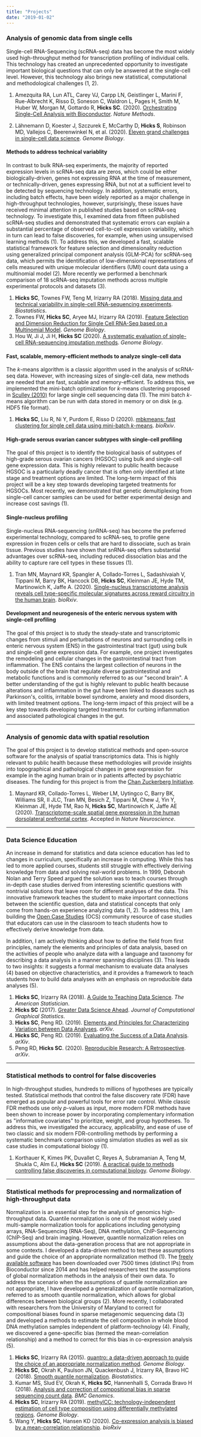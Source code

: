 ```yaml
---
title: "Projects"
date: "2019-01-02"
---
```



### Analysis of genomic data from single cells

Single-cell RNA-Sequencing (scRNA-seq) data has become the most widely used high-throughput method for transcription profiling of individual cells. This technology has created an unprecedented opportunity to investigate important biological questions that can only be answered at the single-cell level. However, this technology also brings new statistical, computational and methodological challenges (1, 2). 

1. Amezquita RA, Lun ATL, Carey VJ, Carpp LN, Geistlinger L, Marini F, Rue-Albrecht K, Risso D, Soneson C, Waldron L, Pages H, Smith M, Huber W, Morgan M, Gottardo R, **Hicks SC**. (2020). [Orchestrating Single-Cell Analysis with Bioconductor](https://doi.org/10.1038/s41592-019-0654-x). _Nature Methods_.

2. Lähnemann D, Koester J, Szczurek E, McCarthy D, **Hicks S**, Robinson MD, Vallejos C, Beerenwinkel N, et al. (2020). [Eleven grand challenges in single-cell data science](https://doi.org/10.1186/s13059-020-1926-6). _Genome Biology_. 


#### Methods to address technical variablity

In contrast to bulk RNA-seq experiments, the majority of reported expression levels in scRNA-seq data are zeros, which could be either biologically-driven, genes not expressing RNA at the time of measurement, or technically-driven, genes expressing RNA, but not at a sufficient level to be detected by sequencing technology. In addition, systematic errors, including batch effects, have been widely reported as a major challenge in high-throughput technologies, however, surprisingly, these issues have received minimal attention in published studies based on scRNA-seq technology. To investigate this, I examined data from fifteen published scRNA-seq studies and demonstrated that systematic errors can explain a substantial percentage of observed cell-to-cell expression variability, which in turn can lead to false discoveries, for example, when using unsupervised learning methods (1). To address this, we developed a fast, scalable statistical framework for feature selection and dimensionality reduction using generalized principal component analysis (GLM-PCA) for scRNA-seq data, which permits the identification of low-dimensional representations of cells measured with unique molecular identifiers (UMI) count data using a multinomial model (2). More recently we performed a benchmark comparison of 18 scRNA-seq imputation methods across multiple experimental protocols and datasets (3). 

1.	**Hicks SC**, Townes FW, Teng M, Irizarry RA (2018). [Missing data and technical variability in single-cell RNA-sequencing experiments](https://academic.oup.com/biostatistics/article/19/4/562/4599254). _Biostatistics_. 
2.	Townes FW, **Hicks SC**, Aryee MJ, Irizarry RA (2019). [Feature Selection and Dimension Reduction for Single Cell RNA-Seq based on a Multinomial Model](https://doi.org/10.1186/s13059-019-1861-6). _Genome Biology_. 
3. Hou W, Ji J, Ji H, **Hicks SC** (2020). [A systematic evaluation of single-cell RNA-sequencing imputation methods](https://doi.org/10.1186/s13059-020-02132-x). _Genome Biology_.


#### Fast, scalable, memory-efficient methods to analyze single-cell data

The _k_-means algorithm is a classic algorithm used in the analysis of scRNA-seq data. However, with increasing sizes of single-cell data, new methods are needed that are fast, scalable and memory-efficient. To address this, we implemented the mini-batch optimization for _k_-means clustering proposed in [Sculley (2010)](https://www.eecs.tufts.edu/~dsculley/papers/fastkmeans.pdf) for large single cell sequencing data (1). The mini batch _k_-means algorithm can be run with data stored in memory or on disk (e.g. HDF5 file format).

1. **Hicks SC**, Liu R, Ni Y, Purdom E, Risso D (2020). [mbkmeans: fast clustering for single cell data using mini-batch _k_-means](https://doi.org/10.1101/2020.05.27.119438). _bioRxiv_.


#### High-grade serous ovarian cancer subtypes with single-cell profiling

The goal of this project is to identify the biological basis of subtypes of high-grade serous ovarian cancers (HGSOC) using bulk and single-cell gene expression data. This is highly relevant to public health because HGSOC is a particularly deadly cancer that is often only identified at late stage and treatment options are limited. The long-term impact of this project will be a key step towards developing targeted treatments for HGSOCs. Most recently, we demonstrated that genetic demultiplexing from single-cell cancer samples can be used for better experimental design and increase cost savings (1). 


#### Single-nucleus profiling 

Single-nucleus RNA-sequencing (snRNA-seq) has become the preferred experimental technology, compared to scRNA-seq, to profile gene expression in frozen cells or cells that are hard to dissociate, such as brain tissue. Previous studies have shown that snRNA-seq offers substantial advantages over scRNA-seq, including reduced dissociation bias and the ability to capture rare cell types in these tissues (1). 

1. Tran MN, Maynard KR, Spangler A, Collado-Torres L, Sadashivaiah V, Tippani M, Barry BK, Hancock DB, **Hicks SC**, Kleinman JE, Hyde TM, Martinowich K, Jaffe A. (2020). [Single-nucleus transcriptome analysis reveals cell type-specific molecular signatures across reward circuitry in the human brain](https://doi.org/10.1101/2020.10.07.329839). _bioRxiv_.


#### Development and neurogenesis of the enteric nervous system with single-cell profiling

The goal of this project is to study the steady-state and transcriptomic changes from stimuli and perturbations of neurons and surrounding cells in enteric nervous system (ENS) in the gastrointestinal tract (gut) using bulk and single-cell gene expression data. For example, one project investigates the remodeling and cellular changes in the gastrointestinal tract from inflammation. The ENS contains the largest collection of neurons in the body outside of the brain that regulate diverse gastrointestinal and  metabolic functions and is commonly referred to as our "second brain". A better understanding of the gut is highly relevant to public health because alterations and inflammation in the gut have been linked to diseases such as Parkinson's, colitis, irritable bowel syndrome, anxiety and mood disorders, with limited treatment options. The long-term impact of this project will be a key step towards developing targeted treatments for curbing inflammation and associated pathological changes in the gut.

--- 

### Analysis of genomic data with spatial resolution

The goal of this project is to develop statistical methods and open-source software for the analysis of spatial transcriptomics data. This is highly relevant to public health because these methodologies will provide insights into topographical and pathological changes in gene expression for example in the aging human brain or in patients affected by psychiatric diseases. The funding for this project is from the [Chan Zuckerberg Initiative](https://chanzuckerberg.com). 

1. Maynard KR, Collado-Torres L, Weber LM, Uytingco C, Barry BK, Williams SR, II JLC,  Tran MN, Besich Z, Tippani M, Chew J, Yin Y, Kleinman JE, Hyde TM, Rao N, **Hicks SC**, Martinowich K, Jaffe AE (2020). [Transcriptome-scale spatial gene expression in the human dorsolateral prefrontal cortex](https://doi.org/10.1101/2020.02.28.969931). Accepted in _Nature Neuroscience_. 

---

### Data Science Education

An increase in demand for statistics and data science education has led to changes in curriculum, specifically an increase in computing. While this has led to more applied courses, students still struggle with effectively deriving knowledge from data and solving real-world problems. In 1999, Deborah Nolan and Terry Speed argued the solution was to teach courses through in-depth case studies derived from interesting scientific questions with nontrivial solutions that leave room for different analyses of the data. This innovative framework teaches the student to make important connections between the scientific question, data and statistical concepts that only come from hands-on experience analyzing data (1, 2). To address this, I am building the [Open Case Studies](https://opencasestudies.github.io) (OCS) community resource of case studies that educators can use in the classroom to teach students how to effectively derive knowledge from data. 

In addition, I am actively thinking about how to define the field from first principles, namely the elements and principles of data analysis, based on the activities of people who analyze data with a language and taxonomy for describing a data analysis in a manner spanning disciplines (3). This leads to two insights: it suggests a formal mechanism to evaluate data analyses (4) based on objective characteristics, and it provides a framework to teach students how to build data analyses with an emphasis on reproducible data analyses (5). 

1. **Hicks SC**, Irizarry RA (2018). [A Guide to Teaching Data Science](https://www.tandfonline.com/doi/abs/10.1080/00031305.2017.1356747?journalCode=utas20). _The American Statistician_. 
2. **Hicks SC** (2017). [Greater Data Science Ahead](https://www.tandfonline.com/doi/abs/10.1080/10618600.2017.1385472). _Journal of Computational Graphical Statistics_. 
3. **Hicks SC**, Peng RD. (2019). [Elements and Principles for Characterizing Variation between Data Analyses](https://arxiv.org/abs/1903.07639). _arXiv_.
4. **Hicks SC**, Peng RD. (2019). [Evaluating the Success of a Data Analysis](https://arxiv.org/abs/1904.11907). _arXiv_.
5.  Peng RD, **Hicks SC**. (2020). [Reproducible Research: A Retrospective](https://arxiv.org/abs/2007.12210). _arXiv_.

--- 

### Statistical methods to control for false discoveries

In high-throughput studies, hundreds to millions of hypotheses are typically tested. Statistical methods that control the false discovery rate (FDR) have emerged as popular and powerful tools for error rate control. While classic FDR methods use only _p_-values as input, more modern FDR methods have been shown to increase power by incorporating complementary information as "informative covariates" to prioritize, weight, and group hypotheses. To address this, we investigated the accuracy, applicability, and ease of use of two classic and six modern FDR-controlling methods by performing a systematic benchmark comparison using simulation studies as well as six case studies in computational biology (1). 

1. Korthauer K, Kimes PK, Duvallet C, Reyes A, Subramanian A, Teng M, Shukla C, Alm EJ, **Hicks SC** (2019). [A practical guide to methods controlling false discoveries in computational biology](https://doi.org/10.1186/s13059-019-1716-1). _Genome Biology_. 


--- 

### Statistical methods for preprocessing and normalization of high-throughput data

Normalization is an essential step for the analysis of genomics high-throughput data. Quantile normalization is one of the most widely used multi-sample normalization tools for applications including genotyping arrays, RNA-Sequencing (RNA-Seq), DNA methylation, ChIP-Sequencing (ChIP-Seq) and brain imaging. However, quantile normalization relies on assumptions about the data-generation process that are not appropriate in some contexts. I developed a data-driven method to test these assumptions and guide the choice of an appropriate normalization method (1). The [freely available software](https://bioconductor.org/packages/release/bioc/html/quantro.html) has been downloaded over 7500 times (distinct IPs) from Bioconductor since 2014 and has helped researchers test the assumptions of global normalization methods in the analysis of their own data. To address the scenario when the assumptions of quantile normalization are not appropriate, I have developed a generalization of quantile normalization, referred to as smooth quantile normalization, which allows for global differences between biological groups (2). More recently, I collaborated with researchers from the University of Maryland to correct for compositional biases found in sparse metagenomic sequencing data (3) and developed a methods to estimate the cell composition in whole blood DNA methylation samples independent of platform-technology (4). Finally, we discovered a gene-specific bias (termed the mean-correlation relationship) and a method to correct for this bias in co-expression analysis (5). 

1.	**Hicks SC**, Irizarry RA (2015). [quantro: a data-driven approach to guide the choice of an appropriate normalization method](https://genomebiology.biomedcentral.com/articles/10.1186/s13059-015-0679-0). _Genome Biology_.
2.	**Hicks SC**, Okrah K, Paulson JN, Quackenbush J, Irizarry RA, Bravo HC (2018). [Smooth quantile normalization](https://academic.oup.com/biostatistics/article-abstract/19/2/185/3949169). _Biostatistics_.
3.	Kumar MS, Slud EV, Okrah K, **Hicks SC**, Hannenhalli S, Corrada Bravo H (2018). [Analysis and correction of compositional bias in sparse sequencing count data](https://bmcgenomics.biomedcentral.com/articles/10.1186/s12864-018-5160-5). _BMC Genomics_. 
4. 	**Hicks SC**, Irizarry RA (2019). [methylCC: technology-independent estimation of cell type composition using differentially methylated regions](https://doi.org/10.1186/s13059-019-1827-8). _Genome Biology_.
5. Wang Y, **Hicks SC**, Hansen KD (2020). [Co-expression analysis is biased by a mean-correlation relationship](https://www.biorxiv.org/content/10.1101/2020.02.13.944777v1). _bioRxiv_